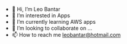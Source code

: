 - 👋 Hi, I’m Leo Bantar
- 👀 I’m interested in Apps
- 🌱 I’m currently learning AWS apps
- 💞️ I’m looking to collaborate on ...
- 📫 How to reach me leobantar@hotmail.com

<!---
leobantar/leobantar is a ✨ special ✨ repository because its `README.md` (this file) appears on your GitHub profile.
You can click the Preview link to take a look at your changes.
--->
